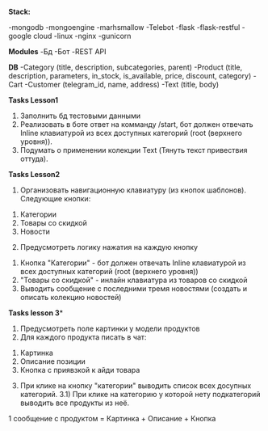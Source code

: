 **Stack:**

-mongodb
-mongoengine
-marhsmallow
-Telebot
-flask
-flask-restful
-google cloud
-linux
-nginx
-gunicorn

**Modules**
-Бд
-Бот
-REST API

**DB**
-Category
(title, description, subcategories, parent)
-Product
(title, description, parameters,  in_stock, is_available, price, discount, category)
-Cart
-Customer
(telegram_id, name, address)
-Text
(title, body)

**Tasks Lesson1**
1) Заполнить бд тестовыми данными
2) Реализовать в боте ответ на комманду /start, бот должен отвечать Inline клавиатурой из
всех доступных категорий (root (верхнего уровня)).
3) Подумать о применении колекции Text (Тянуть текст привествия оттуда).


**Tasks Lesson2**
1) Организовать навигационную клавиатуру (из кнопок шаблонов). Следующие кнопки:
1. Категории
2. Товары со скидкой
3. Новости

2) Предусмотреть логику нажатия на каждую кнопку
1. Кнопка "Категории" - бот должен отвечать Inline клавиатурой из
всех доступных категорий (root (верхнего уровня))
2. "Товары со скидкой" - инлайн клавиатура из товаров со скидкой
3. Выводить сообщение с последними тремя новостями (создать и описать колекцию новостей)

**Tasks lesson 3***
1) Предусмотреть поле картинки у модели продуктов
2) Для каждого продукта писать в чат:
1. Картинка
2. Описание позиции
3. Кнопка с приявзкой к айди товара

3) При клике на кнопку "категории" выводить список всех досупных категорий.
3.1) При клике на категорию у которой нету подкатегорий выводить все продукты из неё.

1 сообщение с продуктом = Картинка + Описание + Кнопка